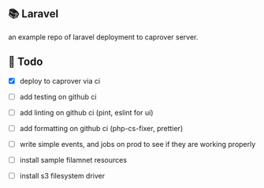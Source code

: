 ## 📚 Laravel
an example repo of laravel deployment to caprover server.

## 📝 Todo
- [x] deploy to caprover via ci
- [ ] add testing on github ci
- [ ] add linting on github ci (pint, eslint for ui)
- [ ] add formatting on github ci (php-cs-fixer, prettier)
- [ ] write simple events, and jobs on prod to see if they are working properly
- [ ] install sample filamnet resources
- [ ] install s3 filesystem driver

